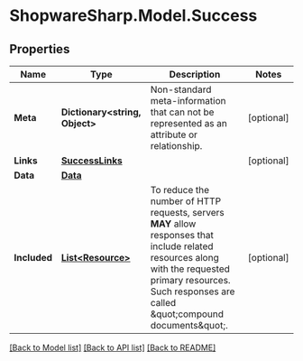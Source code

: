 # ShopwareSharp.Model.Success

## Properties

Name | Type | Description | Notes
------------ | ------------- | ------------- | -------------
**Meta** | **Dictionary&lt;string, Object&gt;** | Non-standard meta-information that can not be represented as an attribute or relationship. | [optional] 
**Links** | [**SuccessLinks**](SuccessLinks.md) |  | [optional] 
**Data** | [**Data**](Data.md) |  | 
**Included** | [**List&lt;Resource&gt;**](Resource.md) | To reduce the number of HTTP requests, servers **MAY** allow responses that include related resources along with the requested primary resources. Such responses are called \&quot;compound documents\&quot;. | [optional] 

[[Back to Model list]](../README.md#documentation-for-models) [[Back to API list]](../README.md#documentation-for-api-endpoints) [[Back to README]](../README.md)

